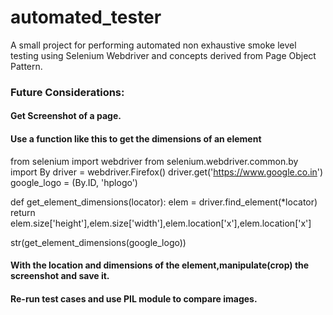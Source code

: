 # automated_tester
A small project for performing automated non exhaustive smoke level testing  using Selenium Webdriver and concepts derived from Page Object Pattern. 




### Future Considerations:

#### Get Screenshot of a page.
#### Use a function like this to get the dimensions of an element

from selenium import webdriver
from selenium.webdriver.common.by import By
driver = webdriver.Firefox()
driver.get('https://www.google.co.in')
google_logo = (By.ID, 'hplogo')

def get_element_dimensions(locator):
  elem = driver.find_element(*locator)
  return elem.size['height'],elem.size['width'],elem.location['x'],elem.location['x']

str(get_element_dimensions(google_logo))

#### With the location and dimensions of the element,manipulate(crop) the screenshot and save it.
#### Re-run test cases and use PIL module to compare images.


